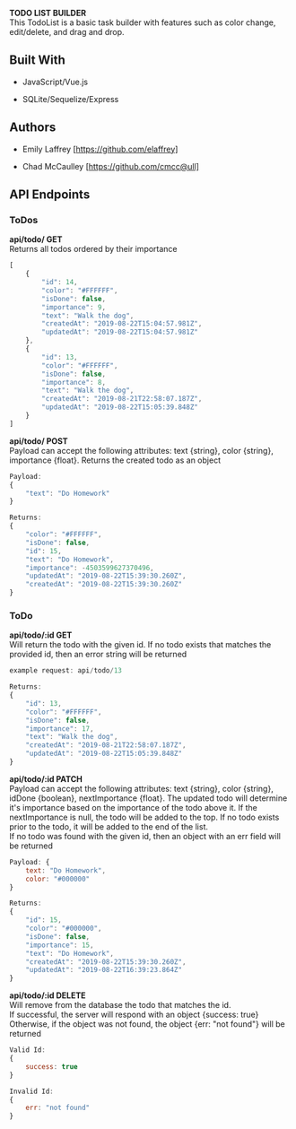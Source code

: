 **TODO LIST BUILDER**   
This TodoList is a basic task builder with features such as color change, edit/delete, and drag and drop.



## Built With

* JavaScript/Vue.js 

* SQLite/Sequelize/Express 


## Authors

* Emily Laffrey [https://github.com/elaffrey]

* Chad McCaulley [https://github.com/cmcc@ull]


## API Endpoints

### ToDos

**api/todo/ GET**  
Returns all todos ordered by their importance 

```js
[
    {
        "id": 14,
        "color": "#FFFFFF",
        "isDone": false,
        "importance": 9,
        "text": "Walk the dog",
        "createdAt": "2019-08-22T15:04:57.981Z",
        "updatedAt": "2019-08-22T15:04:57.981Z"
    },
    {
        "id": 13,
        "color": "#FFFFFF",
        "isDone": false,
        "importance": 8,
        "text": "Walk the dog",
        "createdAt": "2019-08-21T22:58:07.187Z",
        "updatedAt": "2019-08-22T15:05:39.848Z"
    }
]
```

**api/todo/ POST**  
Payload can accept the following attributes: text {string}, color {string}, importance {float}. Returns the created todo as an object

```js
Payload: 
{
	"text": "Do Homework"
}

Returns:
{
    "color": "#FFFFFF",
    "isDone": false,
    "id": 15,
    "text": "Do Homework",
    "importance": -4503599627370496,
    "updatedAt": "2019-08-22T15:39:30.260Z",
    "createdAt": "2019-08-22T15:39:30.260Z"
}
```

### ToDo

**api/todo/:id GET**    
Will return the todo with the given id. If no todo exists that matches the provided id, then an error string will be returned

```js
example request: api/todo/13

Returns: 
{
    "id": 13,
    "color": "#FFFFFF",
    "isDone": false,
    "importance": 17,
    "text": "Walk the dog",
    "createdAt": "2019-08-21T22:58:07.187Z",
    "updatedAt": "2019-08-22T15:05:39.848Z"
}
```

**api/todo/:id PATCH**  
Payload can accept the following attributes: text {string}, color {string}, idDone {boolean}, nextImportance {float}. The updated todo will determine it's importance based on the importance of the todo above it. If the nextImportance is null, the todo will be added to the top. If no todo exists prior to the todo, it will be added to the end of the list.  
If no todo was found with the given id, then an object with an err field will be returned

```js
Payload: {
    text: "Do Homework",
    color: "#000000"
}

Returns:
{
    "id": 15,
    "color": "#000000",
    "isDone": false,
    "importance": 15,
    "text": "Do Homework",
    "createdAt": "2019-08-22T15:39:30.260Z",
    "updatedAt": "2019-08-22T16:39:23.864Z"
}
```


**api/todo/:id DELETE**     
Will remove from the database the todo that matches the id.  
If successful, the server will respond with an object {success: true}
Otherwise, if the object was not found, the object {err: "not found"} will be returned

````js
Valid Id:
{
    success: true
}

Invalid Id:
{
    err: "not found"
}
````
